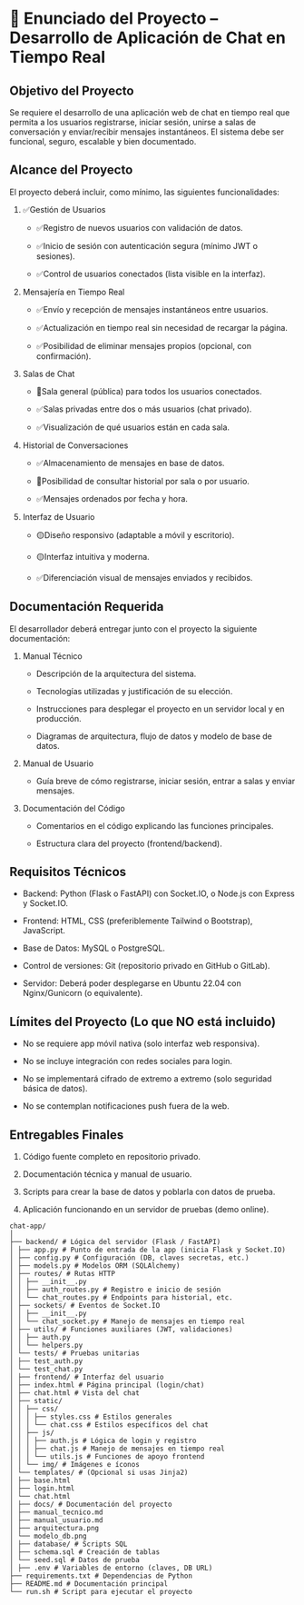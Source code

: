 # 📄 Enunciado del Proyecto – Desarrollo de Aplicación de Chat en Tiempo Real

## Objetivo del Proyecto

Se requiere el desarrollo de una aplicación web de chat en tiempo real que permita a los usuarios registrarse, iniciar sesión, unirse a salas de conversación y enviar/recibir mensajes instantáneos. El sistema debe ser funcional, seguro, escalable y bien documentado.

## Alcance del Proyecto

El proyecto deberá incluir, como mínimo, las siguientes funcionalidades:

1. ✅Gestión de Usuarios

   - ✅Registro de nuevos usuarios con validación de datos.

   - ✅Inicio de sesión con autenticación segura (mínimo JWT o sesiones).

   - ✅Control de usuarios conectados (lista visible en la interfaz).

2. Mensajería en Tiempo Real

   - ✅Envío y recepción de mensajes instantáneos entre usuarios.

   - ✅Actualización en tiempo real sin necesidad de recargar la página.

   - ✅Posibilidad de eliminar mensajes propios (opcional, con confirmación).

3. Salas de Chat

    - 🔴Sala general (pública) para todos los usuarios conectados.

    - ✅Salas privadas entre dos o más usuarios (chat privado).

    - ✅Visualización de qué usuarios están en cada sala.

4. Historial de Conversaciones

    - ✅Almacenamiento de mensajes en base de datos.

    - 🔴Posibilidad de consultar historial por sala o por usuario.

    - ✅Mensajes ordenados por fecha y hora.

5. Interfaz de Usuario

    - 🟡Diseño responsivo (adaptable a móvil y escritorio).

    - 🟡Interfaz intuitiva y moderna.

    - ✅Diferenciación visual de mensajes enviados y recibidos.

## Documentación Requerida

El desarrollador deberá entregar junto con el proyecto la siguiente documentación:

1. Manual Técnico

    - Descripción de la arquitectura del sistema.

    - Tecnologías utilizadas y justificación de su elección.

    - Instrucciones para desplegar el proyecto en un servidor local y en producción.

    - Diagramas de arquitectura, flujo de datos y modelo de base de datos.

2. Manual de Usuario

    - Guía breve de cómo registrarse, iniciar sesión, entrar a salas y enviar mensajes.

3. Documentación del Código

    - Comentarios en el código explicando las funciones principales.

    - Estructura clara del proyecto (frontend/backend).

## Requisitos Técnicos

- Backend: Python (Flask o FastAPI) con Socket.IO, o Node.js con Express y Socket.IO.

- Frontend: HTML, CSS (preferiblemente Tailwind o Bootstrap), JavaScript.

- Base de Datos: MySQL o PostgreSQL.

- Control de versiones: Git (repositorio privado en GitHub o GitLab).

- Servidor: Deberá poder desplegarse en Ubuntu 22.04 con Nginx/Gunicorn (o equivalente).

## Límites del Proyecto (Lo que NO está incluido)

- No se requiere app móvil nativa (solo interfaz web responsiva).

- No se incluye integración con redes sociales para login.

- No se implementará cifrado de extremo a extremo (solo seguridad básica de datos).

- No se contemplan notificaciones push fuera de la web.

## Entregables Finales

1. Código fuente completo en repositorio privado.

2. Documentación técnica y manual de usuario.

3. Scripts para crear la base de datos y poblarla con datos de prueba.

4. Aplicación funcionando en un servidor de pruebas (demo online).

```
chat-app/ 
│ 
├── backend/ # Lógica del servidor (Flask / FastAPI) 
│ ├── app.py # Punto de entrada de la app (inicia Flask y Socket.IO) 
│ ├── config.py # Configuración (DB, claves secretas, etc.) 
│ ├── models.py # Modelos ORM (SQLAlchemy) 
│ ├── routes/ # Rutas HTTP 
│ │ ├── __init__.py 
│ │ ├── auth_routes.py # Registro e inicio de sesión 
│ │ └── chat_routes.py # Endpoints para historial, etc. 
│ ├── sockets/ # Eventos de Socket.IO 
│ │ ├── __init__.py 
│ │ └── chat_socket.py # Manejo de mensajes en tiempo real 
│ ├── utils/ # Funciones auxiliares (JWT, validaciones) 
│ │ ├── auth.py 
│ │ └── helpers.py 
│ └── tests/ # Pruebas unitarias 
│ ├── test_auth.py 
│ └── test_chat.py 
│ ├── frontend/ # Interfaz del usuario 
│ ├── index.html # Página principal (login/chat) 
│ ├── chat.html # Vista del chat 
│ ├── static/ 
│ │ ├── css/ 
│ │ │ ├── styles.css # Estilos generales 
│ │ │ └── chat.css # Estilos específicos del chat 
│ │ ├── js/ 
│ │ │ ├── auth.js # Lógica de login y registro 
│ │ │ ├── chat.js # Manejo de mensajes en tiempo real 
│ │ │ └── utils.js # Funciones de apoyo frontend 
│ │ └── img/ # Imágenes e íconos 
│ └── templates/ # (Opcional si usas Jinja2) 
│ ├── base.html 
│ ├── login.html 
│ └── chat.html 
│ ├── docs/ # Documentación del proyecto 
│ ├── manual_tecnico.md 
│ ├── manual_usuario.md 
│ ├── arquitectura.png 
│ └── modelo_db.png 
│ ├── database/ # Scripts SQL 
│ ├── schema.sql # Creación de tablas 
│ └── seed.sql # Datos de prueba 
│ ├── .env # Variables de entorno (claves, DB URL) 
├── requirements.txt # Dependencias de Python 
├── README.md # Documentación principal 
└── run.sh # Script para ejecutar el proyecto